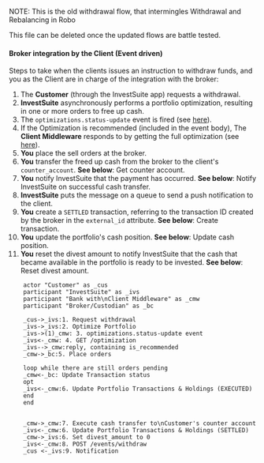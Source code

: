 NOTE: This is the old withdrawal flow, that intermingles Withdrawal and Rebalancing in Robo

This file can be deleted once the updated flows are battle tested.

#### Broker integration by the Client (Event driven)

Steps to take when the clients issues an instruction to withdraw funds, and you as the Client are in charge of the integration with the broker:

1. The **Customer** (through the InvestSuite app) requests a withdrawal. <!-- The `portfolios.withdrawal` event is fired (see [here](../concepts/events.md#withdrawal-request)) - BUT THIS IS NOT PART OF THE MAIN FLOW HENCE COMMENTED OUT -->
2. **InvestSuite** asynchronously performs a portfolio optimization, resulting in one or more orders to free up cash.
3. The `optimizations.status-update` event is fired (see [here](../concepts/events.md#status-update_1)).
4. If the Optimization is recommended (included in the event body), The **Client Middleware** responds to by getting the full optimization (see [here](../robo/optimization.md#get-the-latest-optimization-of-a-portfolio)).
5. **You** place the sell orders at the broker.
6. **You** transfer the freed up cash from the broker to the client's `counter_account`. **See below**: Get counter account.
7. **You** notify InvestSuite that the payment has occurred. **See below**: Notify InvestSuite on successful cash transfer.
8. **InvestSuite** puts the message on a queue to send a push notification to the client.
9.  **You** create a `SETTLED` transaction, referring to the transaction ID created by the broker in the `external_id` attribute. **See below**: Create transaction.
10. **You** update the portfolio's cash position. **See below**: Update cash position.
11. **You** reset the divest amount to notify InvestSuite that the cash that became available in the portfolio is ready to be invested.  **See below**: Reset divest amount.

<!-- TODO ADVISORY MANDATE -->

<!-- if event -> GET PORTFOLIO. If cash holidings >= divest amount, execute the transfer / patch holdings / post transactions. If not - wait. -->
<!-- 3. In case of a advisory mandate (as opposed to a discretionary mandate, see [Portfolio creation](/common_scenarios/account_initiation/#create-a-portfolio)) the user confirms the sell orders. The confirmation is registered in the `owner_choice` field of the Optimization object. -->


```plantuml
    actor "Customer" as _cus
    participant "InvestSuite" as _ivs
    participant "Bank with\nClient Middleware" as _cmw
    participant "Broker/Custodian" as _bc

    _cus->_ivs:1. Request withdrawal
    _ivs->_ivs:2. Optimize Portfolio
    _ivs->(1)_cmw: 3. optimizations.status-update event
    _ivs<-_cmw: 4. GET /optimization
    _ivs-->_cmw:reply, containing is_recommended
    _cmw->_bc:5. Place orders

    loop while there are still orders pending
    _cmw<-_bc: Update Transaction status
    opt
    _ivs<-_cmw:6. Update Portfolio Transactions & Holdings (EXECUTED)
    end
    end


    _cmw->_cmw:7. Execute cash transfer to\nCustomer's counter account
    _ivs<-_cmw:6. Update Portfolio Transactions & Holdings (SETTLED)
    _cmw->_ivs:6. Set divest_amount to 0
    _ivs<-_cmw:8. POST /events/withdraw
    _cus <-_ivs:9. Notification
```